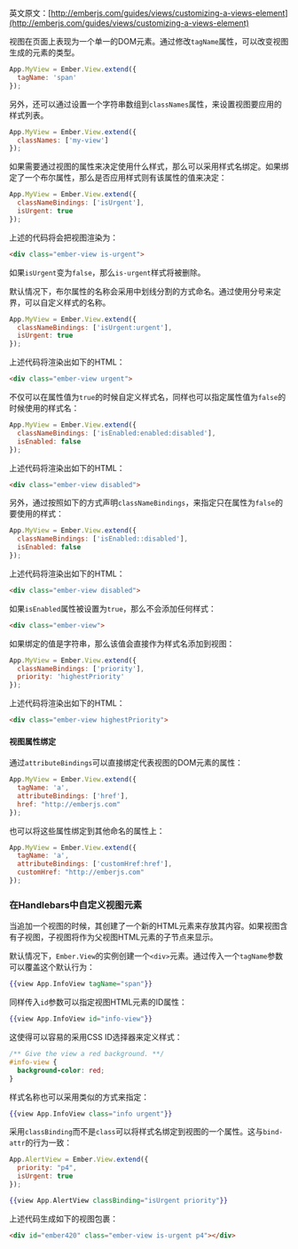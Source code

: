 英文原文：[http://emberjs.com/guides/views/customizing-a-views-element](http://emberjs.com/guides/views/customizing-a-views-element)

视图在页面上表现为一个单一的DOM元素。通过修改`tagName`属性，可以改变视图生成的元素的类型。

```javascript
App.MyView = Ember.View.extend({
  tagName: 'span'
});
```

另外，还可以通过设置一个字符串数组到`classNames`属性，来设置视图要应用的样式列表。

```javascript
App.MyView = Ember.View.extend({
  classNames: ['my-view']
});
```

如果需要通过视图的属性来决定使用什么样式，那么可以采用样式名绑定。如果绑定了一个布尔属性，那么是否应用样式则有该属性的值来决定：

```javascript
App.MyView = Ember.View.extend({
  classNameBindings: ['isUrgent'],
  isUrgent: true
});
```

上述的代码将会把视图渲染为：

```html
<div class="ember-view is-urgent">
```

如果`isUrgent`变为`false`，那么`is-urgent`样式将被删除。

默认情况下，布尔属性的名称会采用中划线分割的方式命名。通过使用分号来定界，可以自定义样式的名称。

```javascript
App.MyView = Ember.View.extend({
  classNameBindings: ['isUrgent:urgent'],
  isUrgent: true
});
```

上述代码将渲染出如下的HTML：

```html
<div class="ember-view urgent">
```

不仅可以在属性值为`true`的时候自定义样式名，同样也可以指定属性值为`false`的时候使用的样式名：

```javascript
App.MyView = Ember.View.extend({
  classNameBindings: ['isEnabled:enabled:disabled'],
  isEnabled: false
});
```

上述代码将渲染出如下的HTML：

```html
<div class="ember-view disabled">
```

另外，通过按照如下的方式声明`classNameBindings`，来指定只在属性为`false`的要使用的样式：

```javascript
App.MyView = Ember.View.extend({
  classNameBindings: ['isEnabled::disabled'],
  isEnabled: false
});
```

上述代码将渲染出如下的HTML：

```html
<div class="ember-view disabled">
```

如果`isEnabled`属性被设置为`true`，那么不会添加任何样式：

```html
<div class="ember-view">
```

如果绑定的值是字符串，那么该值会直接作为样式名添加到视图：

```javascript
App.MyView = Ember.View.extend({
  classNameBindings: ['priority'],
  priority: 'highestPriority'
});
```

上述代码将渲染出如下的HTML：

```html
<div class="ember-view highestPriority">
```

#### 视图属性绑定

通过`attributeBindings`可以直接绑定代表视图的DOM元素的属性：

```javascript
App.MyView = Ember.View.extend({
  tagName: 'a',
  attributeBindings: ['href'],
  href: "http://emberjs.com"
});
```

也可以将这些属性绑定到其他命名的属性上：

```javascript
App.MyView = Ember.View.extend({
  tagName: 'a',
  attributeBindings: ['customHref:href'],
  customHref: "http://emberjs.com"
});
```

### 在Handlebars中自定义视图元素

当追加一个视图的时候，其创建了一个新的HTML元素来存放其内容。如果视图含有子视图，子视图将作为父视图HTML元素的子节点来显示。

默认情况下，`Ember.View`的实例创建一个`<div>`元素。通过传入一个`tagName`参数可以覆盖这个默认行为：

```handlebars
{{view App.InfoView tagName="span"}}
```

同样传入`id`参数可以指定视图HTML元素的ID属性：

```handlebars
{{view App.InfoView id="info-view"}}
```

这使得可以容易的采用CSS ID选择器来定义样式：

```css
/** Give the view a red background. **/
#info-view {
  background-color: red;
}
```

样式名称也可以采用类似的方式来指定：

```handlebars
{{view App.InfoView class="info urgent"}}
```

采用`classBinding`而不是`class`可以将样式名绑定到视图的一个属性。这与`bind-attr`的行为一致：

```javascript
App.AlertView = Ember.View.extend({
  priority: "p4",
  isUrgent: true
});
```

```handlebars
{{view App.AlertView classBinding="isUrgent priority"}}
```

上述代码生成如下的视图包裹：

```html
<div id="ember420" class="ember-view is-urgent p4"></div>
```
